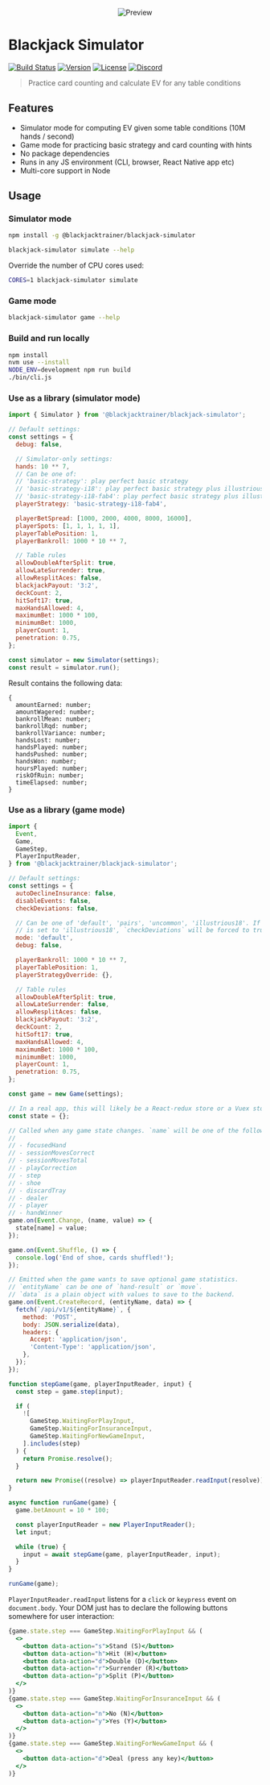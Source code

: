 <p align="center">
  <img src="https://github.com/mhluska/blackjack-simulator/raw/master/preview.gif" alt="Preview" />
</p>

# Blackjack Simulator

<a href="https://github.com/mhluska/blackjack-simulator/actions"><img src="https://github.com/mhluska/blackjack-simulator/workflows/tests/badge.svg?branch=master" alt="Build Status" /></a>
<a href="https://www.npmjs.com/package/@blackjacktrainer/blackjack-simulator"><img src="https://img.shields.io/npm/v/@blackjacktrainer/blackjack-simulator.svg" alt="Version"></a>
<a href="https://github.com/mhluska/blackjack-simulator/blob/master/LICENSE"><img src="https://img.shields.io/github/license/mhluska/blackjack-simulator" alt="License"></a>
<a href="https://discord.gg/GAQFFvfvW4"><img src="https://img.shields.io/badge/discord-join%20chat-7389D8?logo=discord&logoColor=ffffff&label=" alt="Discord"></a>

> Practice card counting and calculate EV for any table conditions

## Features

* Simulator mode for computing EV given some table conditions (10M hands / second)
* Game mode for practicing basic strategy and card counting with hints
* No package dependencies
* Runs in any JS environment (CLI, browser, React Native app etc)
* Multi-core support in Node

## Usage

### Simulator mode

```sh
npm install -g @blackjacktrainer/blackjack-simulator
```

```sh
blackjack-simulator simulate --help
```

Override the number of CPU cores used:

```sh
CORES=1 blackjack-simulator simulate
```

### Game mode

```sh
blackjack-simulator game --help
```

### Build and run locally

```sh
npm install
nvm use --install
NODE_ENV=development npm run build
./bin/cli.js
```

### Use as a library (simulator mode)

```js
import { Simulator } from '@blackjacktrainer/blackjack-simulator';

// Default settings:
const settings = {
  debug: false,

  // Simulator-only settings:
  hands: 10 ** 7,
  // Can be one of:
  // 'basic-strategy': play perfect basic strategy
  // 'basic-strategy-i18': play perfect basic strategy plus illustrious 18
  // 'basic-strategy-i18-fab4': play perfect basic strategy plus illustrious 18 + fab 4
  playerStrategy: 'basic-strategy-i18-fab4',

  playerBetSpread: [1000, 2000, 4000, 8000, 16000],
  playerSpots: [1, 1, 1, 1, 1],
  playerTablePosition: 1,
  playerBankroll: 1000 * 10 ** 7,

  // Table rules
  allowDoubleAfterSplit: true,
  allowLateSurrender: true,
  allowResplitAces: false,
  blackjackPayout: '3:2',
  deckCount: 2,
  hitSoft17: true,
  maxHandsAllowed: 4,
  maximumBet: 1000 * 100,
  minimumBet: 1000,
  playerCount: 1,
  penetration: 0.75,
};

const simulator = new Simulator(settings);
const result = simulator.run();
```

Result contains the following data:

```
{
  amountEarned: number;
  amountWagered: number;
  bankrollMean: number;
  bankrollRqd: number;
  bankrollVariance: number;
  handsLost: number;
  handsPlayed: number;
  handsPushed: number;
  handsWon: number;
  hoursPlayed: number;
  riskOfRuin: number;
  timeElapsed: number;
}
```

### Use as a library (game mode)

```js
import {
  Event,
  Game,
  GameStep,
  PlayerInputReader,
} from '@blackjacktrainer/blackjack-simulator';

// Default settings:
const settings = {
  autoDeclineInsurance: false,
  disableEvents: false,
  checkDeviations: false,

  // Can be one of 'default', 'pairs', 'uncommon', 'illustrious18'. If the mode
  // is set to 'illustrious18', `checkDeviations` will be forced to true.
  mode: 'default',
  debug: false,

  playerBankroll: 1000 * 10 ** 7,
  playerTablePosition: 1,
  playerStrategyOverride: {},

  // Table rules
  allowDoubleAfterSplit: true,
  allowLateSurrender: false,
  allowResplitAces: false,
  blackjackPayout: '3:2',
  deckCount: 2,
  hitSoft17: true,
  maxHandsAllowed: 4,
  maximumBet: 1000 * 100,
  minimumBet: 1000,
  playerCount: 1,
  penetration: 0.75,
};

const game = new Game(settings);

// In a real app, this will likely be a React-redux store or a Vuex store.
const state = {};

// Called when any game state changes. `name` will be one of the following:
//
// - focusedHand
// - sessionMovesCorrect
// - sessionMovesTotal
// - playCorrection
// - step
// - shoe
// - discardTray
// - dealer
// - player
// - handWinner
game.on(Event.Change, (name, value) => {
  state[name] = value;
});

game.on(Event.Shuffle, () => {
  console.log('End of shoe, cards shuffled!');
});

// Emitted when the game wants to save optional game statistics.
// `entityName` can be one of `hand-result` or `move`.
// `data` is a plain object with values to save to the backend.
game.on(Event.CreateRecord, (entityName, data) => {
  fetch(`/api/v1/${entityName}`, {
    method: 'POST',
    body: JSON.serialize(data),
    headers: {
      Accept: 'application/json',
      'Content-Type': 'application/json',
    },
  });
});

function stepGame(game, playerInputReader, input) {
  const step = game.step(input);

  if (
    ![
      GameStep.WaitingForPlayInput,
      GameStep.WaitingForInsuranceInput,
      GameStep.WaitingForNewGameInput,
    ].includes(step)
  ) {
    return Promise.resolve();
  }

  return new Promise((resolve) => playerInputReader.readInput(resolve));
}

async function runGame(game) {
  game.betAmount = 10 * 100;

  const playerInputReader = new PlayerInputReader();
  let input;

  while (true) {
    input = await stepGame(game, playerInputReader, input);
  }
}

runGame(game);
```

`PlayerInputReader.readInput` listens for a `click` or `keypress`
event on `document.body`. Your DOM just has to declare the following buttons
somewhere for user interaction:

```jsx
{game.state.step === GameStep.WaitingForPlayInput && (
  <>
    <button data-action="s">Stand (S)</button>
    <button data-action="h">Hit (H)</button>
    <button data-action="d">Double (D)</button>
    <button data-action="r">Surrender (R)</button>
    <button data-action="p">Split (P)</button>
  </>
)}
{game.state.step === GameStep.WaitingForInsuranceInput && (
  <>
    <button data-action="n">No (N)</button>
    <button data-action="y">Yes (Y)</button>
  </>
)}
{game.state.step === GameStep.WaitingForNewGameInput && (
  <>
    <button data-action="d">Deal (press any key)</button>
  </>
)}
```
